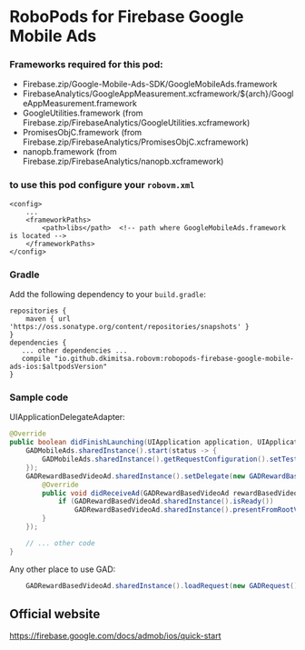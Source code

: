 # RoboPods for Firebase Google Mobile Ads 

### Frameworks required for this pod: 
* Firebase.zip/Google-Mobile-Ads-SDK/GoogleMobileAds.framework
* FirebaseAnalytics/GoogleAppMeasurement.xcframework/${arch}/GoogleAppMeasurement.framework
* GoogleUtilities.framework (from Firebase.zip/FirebaseAnalytics/GoogleUtilities.xcframework)
* PromisesObjC.framework (from Firebase.zip/FirebaseAnalytics/PromisesObjC.xcframework)
* nanopb.framework (from Firebase.zip/FirebaseAnalytics/nanopb.xcframework)
### to use this pod configure your `robovm.xml`

```
<config>
    ...
    <frameworkPaths>
        <path>libs</path>  <!-- path where GoogleMobileAds.framework is located -->
    </frameworkPaths>
</config>
```

### Gradle

Add the following dependency to your `build.gradle`:

```
repositories {
    maven { url 'https://oss.sonatype.org/content/repositories/snapshots' }
}
dependencies {
   ... other dependencies ...
   compile "io.github.dkimitsa.robovm:robopods-firebase-google-mobile-ads-ios:$altpodsVersion"
}
```

### Sample code 
UIApplicationDelegateAdapter:  
```java
@Override
public boolean didFinishLaunching(UIApplication application, UIApplicationLaunchOptions launchOptions) {
    GADMobileAds.sharedInstance().start(status -> {
        GADMobileAds.sharedInstance().getRequestConfiguration().setTestDeviceIdentifiers(new NSArray<>(GADRequest.GADSimulatorID()));
    });
    GADRewardBasedVideoAd.sharedInstance().setDelegate(new GADRewardBasedVideoAdDelegateAdapter() {
        @Override
        public void didReceiveAd(GADRewardBasedVideoAd rewardBasedVideoAd) {
            if (GADRewardBasedVideoAd.sharedInstance().isReady())
                GADRewardBasedVideoAd.sharedInstance().presentFromRootViewController(MyViewController.this);
        }
    });

    // ... other code 
}
```

Any other place to use GAD:  
```java
    GADRewardBasedVideoAd.sharedInstance().loadRequest(new GADRequest(), "ca-app-pub-3940256099942544/1712485313" );
```

## Official website
https://firebase.google.com/docs/admob/ios/quick-start
